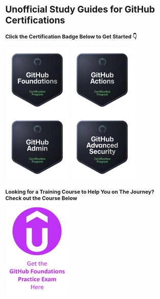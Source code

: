 # Unofficial Study Guides for GitHub Certifications

### Click the Certification Badge Below to Get Started 👇

<a href="./GitHub_Foundations/README.md"> <img align="center" alt="" src="./img/foundations_badge.png" width="200" height="210" /></a>
<a href="./GitHub_Actions/README.md"> <img align="center" alt="" src="./img/actions_badge.png" width="200" height="210" /></a>
<a href="./GitHub_Admin/README.md"> <img align="center" alt="" src="./img/admin_badge.png" width="200" height="210" /></a>
<a href="./GitHub_Security/README.md"> <img align="center" alt="" src="./img/security_badge.png" width="200" height="210" /></a>

### Looking for a Training Course to Help You on The Journey? Check out the Course Below

<a href="https://btk.me/ghp"> <img align="center" alt="" src="./img/foundations_practice.png" width="200" height="275" /></a>
